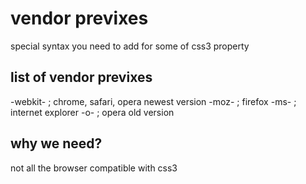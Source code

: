# vendor previxes
special syntax you need to add for some of css3 property

## list of vendor previxes
-webkit-<property-css3>     ; chrome, safari, opera newest version
-moz-<property-css3>        ; firefox
-ms-<property-css3>         ; internet explorer
-o-<property-css3>          ; opera old version

## why we need?
not all the browser compatible with css3
